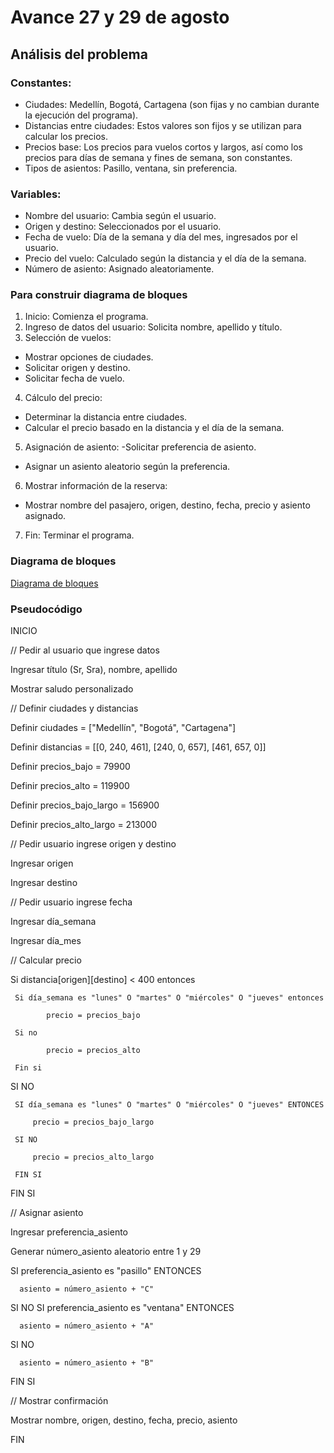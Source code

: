 # Avance 27 y 29 de agosto

## Análisis del problema 

### Constantes:
- Ciudades: Medellín, Bogotá, Cartagena (son fijas y no cambian durante la ejecución del programa).
- Distancias entre ciudades: Estos valores son fijos y se utilizan para calcular los precios.
- Precios base: Los precios para vuelos cortos y largos, así como los precios para días de semana y fines de semana, son constantes.
- Tipos de asientos: Pasillo, ventana, sin preferencia.

### Variables:
- Nombre del usuario: Cambia según el usuario.
- Origen y destino: Seleccionados por el usuario.
- Fecha de vuelo: Día de la semana y día del mes, ingresados por el usuario.
- Precio del vuelo: Calculado según la distancia y el día de la semana.
- Número de asiento: Asignado aleatoriamente.

### Para construir diagrama de bloques
1.	Inicio: Comienza el programa.
2.	Ingreso de datos del usuario: Solicita nombre, apellido y título.
3.	Selección de vuelos:
- Mostrar opciones de ciudades.
- Solicitar origen y destino.
- Solicitar fecha de vuelo.
4.	Cálculo del precio:
- Determinar la distancia entre ciudades.
- Calcular el precio basado en la distancia y el día de la semana.
5.	Asignación de asiento:
-Solicitar preferencia de asiento.
- Asignar un asiento aleatorio según la preferencia.
6.	Mostrar información de la reserva:
- Mostrar nombre del pasajero, origen, destino, fecha, precio y asiento asignado.
7.	Fin: Terminar el programa.

### Diagrama de bloques 
[Diagrama de bloques](https://miro.com/app/board/uXjVKkvjbIo=/?share_link_id=984604946339)

### Pseudocódigo

INICIO 

  // Pedir al usuario que ingrese datos 

  Ingresar título (Sr, Sra), nombre, apellido 

  Mostrar saludo personalizado

  // Definir ciudades y distancias

  Definir ciudades = ["Medellín", "Bogotá", "Cartagena"] 

  Definir distancias = [[0, 240, 461], [240, 0, 657], [461, 657, 0]] 

  
  Definir precios_bajo = 79900  

  Definir precios_alto = 119900

  Definir precios_bajo_largo = 156900 

  Definir precios_alto_largo = 213000

  // Pedir usuario ingrese origen y destino 

  Ingresar origen 

  Ingresar destino
  
  // Pedir usuario ingrese fecha 

  Ingresar día_semana 

  Ingresar día_mes

  // Calcular precio 

  Si distancia[origen][destino] < 400 entonces 

     Si día_semana es "lunes" O "martes" O "miércoles" O "jueves" entonces

            precio = precios_bajo 

     Si no 

            precio = precios_alto 

     Fin si

  SI NO

     SI día_semana es "lunes" O "martes" O "miércoles" O "jueves" ENTONCES 

         precio = precios_bajo_largo 

     SI NO 

         precio = precios_alto_largo 

     FIN SI

  FIN SI

   // Asignar asiento

   Ingresar preferencia_asiento 

   Generar número_asiento aleatorio entre 1 y 29

   SI preferencia_asiento es "pasillo" ENTONCES 

      asiento = número_asiento + "C" 

  SI NO SI preferencia_asiento es "ventana" ENTONCES

      asiento = número_asiento + "A" 

  SI NO 

      asiento = número_asiento + "B"

  FIN SI

   // Mostrar confirmación

   Mostrar nombre, origen, destino, fecha, precio, asiento

 FIN